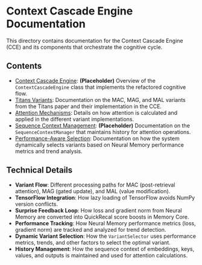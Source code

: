 # Context Cascade Engine Documentation

This directory contains documentation for the Context Cascade Engine (CCE) and its components that orchestrate the cognitive cycle.

## Contents

* [Context Cascade Engine](./cce.md): **(Placeholder)** Overview of the `ContextCascadeEngine` class that implements the refactored cognitive flow.
* [Titans Variants](./titans_variants.md): Documentation on the MAC, MAG, and MAL variants from the Titans paper and their implementation in the CCE.
* [Attention Mechanisms](./attention.md): Details on how attention is calculated and applied in the different variant implementations.
* [Sequence Context Management](./sequence_context.md): **(Placeholder)** Documentation on the `SequenceContextManager` that maintains history for attention operations.
* [Performance-Aware Selection](./performance_aware_selection.md): Documentation on how the system dynamically selects variants based on Neural Memory performance metrics and trend analysis.

## Technical Details

* **Variant Flow**: Different processing paths for MAC (post-retrieval attention), MAG (gated update), and MAL (value modification).
* **TensorFlow Integration**: How lazy loading of TensorFlow avoids NumPy version conflicts.
* **Surprise Feedback Loop**: How loss and gradient norm from Neural Memory are converted into QuickRecal score boosts in Memory Core.
* **Performance Tracking**: How Neural Memory performance metrics (loss, gradient norm) are tracked and analyzed for trend detection.
* **Dynamic Variant Selection**: How the `VariantSelector` uses performance metrics, trends, and other factors to select the optimal variant.
* **History Management**: How the sequence context of embeddings, keys, values, and outputs is maintained and used for attention calculations.
